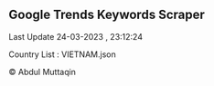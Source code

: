 

## Google Trends Keywords Scraper 
 
Last Update 24-03-2023 , 23:12:24

Country List :
VIETNAM.json



© Abdul Muttaqin 

